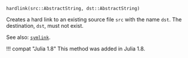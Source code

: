 ```
hardlink(src::AbstractString, dst::AbstractString)
```

Creates a hard link to an existing source file `src` with the name `dst`. The destination, `dst`, must not exist.

See also: [`symlink`](@ref).

!!! compat "Julia 1.8"
    This method was added in Julia 1.8.

